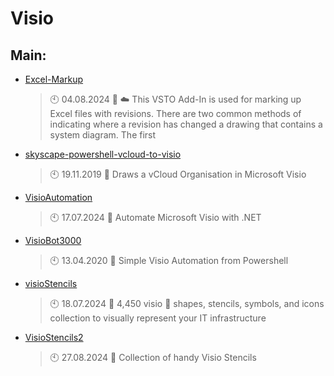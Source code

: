 # Visio

## Main:
- [Excel-Markup](https://github.com/Thamielis/Excel-Markup)
	> :clock10: 04.08.2024
	> :memo: :cloud: This VSTO Add-In is used for marking up Excel files with revisions. There are two common methods of indicating where a revision has changed a drawing that contains a system diagram. The first 
- [skyscape-powershell-vcloud-to-visio](https://github.com/Thamielis/skyscape-powershell-vcloud-to-visio)
	> :clock10: 19.11.2019
	> :memo: Draws a vCloud Organisation in Microsoft Visio
- [VisioAutomation](https://github.com/Thamielis/VisioAutomation)
	> :clock10: 17.07.2024
	> :memo: Automate Microsoft Visio with .NET
- [VisioBot3000](https://github.com/Thamielis/VisioBot3000)
	> :clock10: 13.04.2020
	> :memo: Simple Visio Automation from Powershell
- [visioStencils](https://github.com/Thamielis/visioStencils)
	> :clock10: 18.07.2024
	> :memo: 4,450 visio :art: shapes, stencils, symbols, and icons collection to visually represent your IT infrastructure
- [VisioStencils2](https://github.com/Thamielis/VisioStencils2)
	> :clock10: 27.08.2024
	> :memo: Collection of handy Visio Stencils

